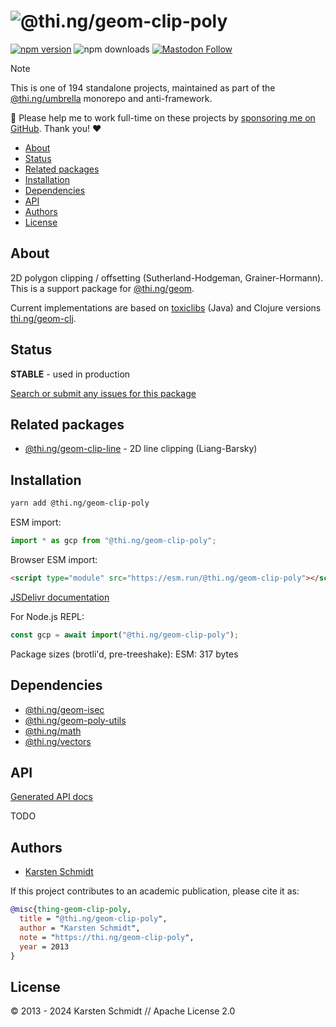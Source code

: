 <!-- This file is generated - DO NOT EDIT! -->
<!-- Please see: https://github.com/thi-ng/umbrella/blob/develop/CONTRIBUTING.md#changes-to-readme-files -->
# ![@thi.ng/geom-clip-poly](https://media.thi.ng/umbrella/banners-20230807/thing-geom-clip-poly.svg?36977eab)

[![npm version](https://img.shields.io/npm/v/@thi.ng/geom-clip-poly.svg)](https://www.npmjs.com/package/@thi.ng/geom-clip-poly)
![npm downloads](https://img.shields.io/npm/dm/@thi.ng/geom-clip-poly.svg)
[![Mastodon Follow](https://img.shields.io/mastodon/follow/109331703950160316?domain=https%3A%2F%2Fmastodon.thi.ng&style=social)](https://mastodon.thi.ng/@toxi)

> [!NOTE]
> This is one of 194 standalone projects, maintained as part
> of the [@thi.ng/umbrella](https://github.com/thi-ng/umbrella/) monorepo
> and anti-framework.
>
> 🚀 Please help me to work full-time on these projects by [sponsoring me on
> GitHub](https://github.com/sponsors/postspectacular). Thank you! ❤️

- [About](#about)
- [Status](#status)
- [Related packages](#related-packages)
- [Installation](#installation)
- [Dependencies](#dependencies)
- [API](#api)
- [Authors](#authors)
- [License](#license)

## About

2D polygon clipping / offsetting (Sutherland-Hodgeman, Grainer-Hormann). This is a support package for [@thi.ng/geom](https://github.com/thi-ng/umbrella/tree/develop/packages/geom).

Current implementations are based on [toxiclibs](http://toxiclibs.org)
(Java) and Clojure versions [thi.ng/geom-clj](http://thi.ng/geom-clj).

## Status

**STABLE** - used in production

[Search or submit any issues for this package](https://github.com/thi-ng/umbrella/issues?q=%5Bgeom-clip-poly%5D+in%3Atitle)

## Related packages

- [@thi.ng/geom-clip-line](https://github.com/thi-ng/umbrella/tree/develop/packages/geom-clip-line) - 2D line clipping (Liang-Barsky)

## Installation

```bash
yarn add @thi.ng/geom-clip-poly
```

ESM import:

```ts
import * as gcp from "@thi.ng/geom-clip-poly";
```

Browser ESM import:

```html
<script type="module" src="https://esm.run/@thi.ng/geom-clip-poly"></script>
```

[JSDelivr documentation](https://www.jsdelivr.com/)

For Node.js REPL:

```js
const gcp = await import("@thi.ng/geom-clip-poly");
```

Package sizes (brotli'd, pre-treeshake): ESM: 317 bytes

## Dependencies

- [@thi.ng/geom-isec](https://github.com/thi-ng/umbrella/tree/develop/packages/geom-isec)
- [@thi.ng/geom-poly-utils](https://github.com/thi-ng/umbrella/tree/develop/packages/geom-poly-utils)
- [@thi.ng/math](https://github.com/thi-ng/umbrella/tree/develop/packages/math)
- [@thi.ng/vectors](https://github.com/thi-ng/umbrella/tree/develop/packages/vectors)

## API

[Generated API docs](https://docs.thi.ng/umbrella/geom-clip-poly/)

TODO

## Authors

- [Karsten Schmidt](https://thi.ng)

If this project contributes to an academic publication, please cite it as:

```bibtex
@misc{thing-geom-clip-poly,
  title = "@thi.ng/geom-clip-poly",
  author = "Karsten Schmidt",
  note = "https://thi.ng/geom-clip-poly",
  year = 2013
}
```

## License

&copy; 2013 - 2024 Karsten Schmidt // Apache License 2.0
